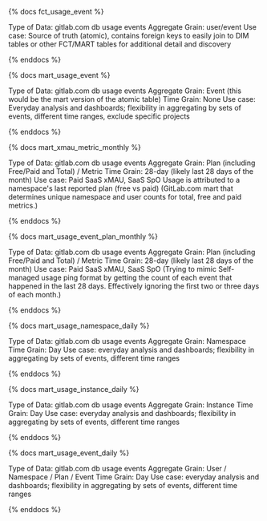 {% docs fct_usage_event %}

Type of Data: gitlab.com db usage events
Aggregate Grain: user/event
Use case: Source of truth (atomic), contains foreign keys to easily join to DIM tables or other FCT/MART tables for additional detail and discovery

{% enddocs %}


{% docs mart_usage_event %}

Type of Data: gitlab.com db usage events
Aggregate Grain: Event (this would be the mart version of the atomic table)
Time Grain: None
Use case: Everyday analysis and dashboards; flexibility in aggregating by sets of events, different time ranges, exclude specific projects

{% enddocs %}


{% docs mart_xmau_metric_monthly %}

Type of Data: gitlab.com db usage events
Aggregate Grain: Plan (including Free/Paid and Total) / Metric
Time Grain: 28-day (likely last 28 days of the month)
Use case: Paid SaaS xMAU, SaaS SpO
Usage is attributed to a namespace's last reported plan (free vs paid)
(GitLab.com mart that determines unique namespace and user counts for total, free and paid metrics.)

{% enddocs %}

{% docs mart_usage_event_plan_monthly %}

Type of Data: gitlab.com db usage events
Aggregate Grain: Plan (including Free/Paid and Total) / Metric
Time Grain: 28-day (likely last 28 days of the month)
Use case: Paid SaaS xMAU, SaaS SpO
(Trying to mimic Self-managed usage ping format by getting the count of each event that happened in the last 28 days.
 Effectively ignoring the first two or three days of each month.)

{% enddocs %}

{% docs mart_usage_namespace_daily %}

Type of Data: gitlab.com db usage events
Aggregate Grain: Namespace
Time Grain: Day
Use case: everyday analysis and dashboards; flexibility in aggregating by sets of events, different time ranges

{% enddocs %}


{% docs mart_usage_instance_daily %}

Type of Data: gitlab.com db usage events
Aggregate Grain: Instance
Time Grain: Day
Use case: everyday analysis and dashboards; flexibility in aggregating by sets of events, different time ranges

{% enddocs %}


{% docs mart_usage_event_daily %}

Type of Data: gitlab.com db usage events
Aggregate Grain: User / Namespace / Plan / Event
Time Grain: Day
Use case: everyday analysis and dashboards; flexibility in aggregating by sets of events, different time ranges

{% enddocs %}
